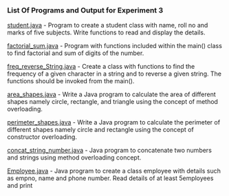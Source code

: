 ### List Of Programs and Output for Experiment 3

[student.java](https://github.com/akkupy/JavaS3/blob/master/Java_Exp_3/student.java) - Program to create a student class with name, roll no and marks of five
            subjects. Write functions to read and display the details.
            
[factorial_sum.java](https://github.com/akkupy/JavaS3/blob/master/Java_Exp_3/factorial_sum.java) - Program with functions included within the main() class to find factorial
                    and sum of digits of the number.
                    
[freq_reverse_String.java](https://github.com/akkupy/JavaS3/blob/master/Java_Exp_3/freq_reverse_String.java) - Create a class with functions to find the frequency of a given character
               in a string and to reverse a given string. The functions should be invoked
               from the main().     
               
[area_shapes.java](https://github.com/akkupy/JavaS3/blob/master/Java_Exp_3/area_shapes.java) - Write a Java program to calculate the area of different shapes namely
                 circle, rectangle, and triangle using the concept of method overloading.
                 
[perimeter_shapes.java](https://github.com/akkupy/JavaS3/blob/master/Java_Exp_3/perimeter_shapes.java) - Write a Java program to calculate the perimeter of different shapes
                 namely circle and rectangle using the concept of constructor overloading.                 
                 
[concat_string_number.java](https://github.com/akkupy/JavaS3/blob/master/Java_Exp_3/concat_string_number.java) - Java program to concatenate two numbers and strings using method
                 overloading concept.  
                 
[Employee.java](https://github.com/akkupy/JavaS3/blob/master/Java_Exp_3/Employee.java) - Java program to create a class employee with details such as empno,
name and phone number. Read details of at least 5employees and print